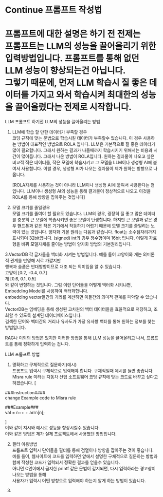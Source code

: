# Continue 프롬프트 작성법 #    
     
프롬프트에 대한 설명은 하기 전 전제는     
프롬프트는 LLM의 성능을 끌어올리기 위한 입력방법입니다. 프롬프트를 통해 없던 LLM 성능이 향상되는건 아닙니다.   
그렇기 때문에, 먼저 LLM 학습시 질 좋은 데이터를 가지고 와서 학습시켜 최대한의 성능을 끌어올렸다는 전제로 시작합니다.   
===================================================================================================================   
LLM 프롬프트 하기전 LLM의 성능을 끌어올리는 방법
     
1. LLM에 학습 할 만한 데이터가 부족할 경우      
코딩 규칙에 맞는 문법으로 학습시킬 데이터가 부족할수 있습니다. 이 경우 사용하는 방법이 대표적인 방법으로 ROLA 입니다.
LLM은 기본적으로 질 좋은 데이터가 많이 필요합니다. 그래서 원하는 결과가 나올때까지 학습시키기 위해서는 비용과 시간이 많이듭니다.
그래서 나온 방법이 ROLA입니다. 원하는 결과물이 나오고 싶은 비교적 적은 데이터를, 작은 모델에 학습시키고 그 모델을 LLM이나 생성형 AI에 붙여서 사용합니다.
이럴 경우, 생성형 AI가 나오는 결과물이 제가 원하는 방향으로 나옵니다.     
     
      [ROLA자체를 사용하는 것이 아니라 LLM이나 생성형 AI에 붙여서 사용한다는 점입니다. LLM이나 생성형 AI의 성능을 통해 결과물이 정상적으로 나오고 이것을 ROLA를 통해 방향을 잡아주는 것입니다]

2. 모델 크기를 줄일경우     
   모델 크기를 줄여야 할 필요도 있습니다. LLM의 경우, 굉장히 질 좋고 많은 데이터를 충분히 큰 모델에 학습시키면 좋은 모델이 탄생합니다.
   하지만 큰 모델과 같은 경우 핸드폰과 같은 작은 기기에서 작동하기 어렵기 때문에 모델 크기를 줄일려는 노력이 있는 것입니다.
   양자화 기본 원리는 다음과 같습니다.
   float는 소수점자리까지 표시되며 32bit입니다. (signed) int의 경우 정수형이며 16bit 입니다.
   이렇게 자료형을 바꿔 모델자체를 줄이는 방법이 양자화 방법의 기본원리입니다.      
       
3.VectorDB
각 글자들을 백터화 시켜는 방법입니다. 예를 들어 고양이와 개는 의미론적 관계를 반영해 서로 가깝지만     
행복과 슬픔은 반대방향이므로 대조 되는 의미임을 알 수 있습니다.     
고양이 [0.2, -0.4, 0.7]           
개 [0.6, 0.1, 0.5]      
와 같이 변형하는 것입니다. 그럼 이런 단어들을 어떻게 백터화 시키냐면,      
Embedding Model를 사용하여 백터화합니다.        
embedding vector들간의 거리를 계산하면 이들간의 의미적 관계를 파악할 수 있습니다.        
VectorDB는 임베딩을 통해 생성된 고차원의 백터 데이터들을 효율적으로 저장하고, 조회할 수 있도록 설계된 데이터베이스입니다.      
검색한 단어와 벡터간의 거리나 유사도가 가장 유사항 백터를 통해 원하는 정보를 찾는 방법입니다.
     
RAG나 이외의 방법은 있지만 이러한 방법을 통해 LLM 성능을 끌어올리고 나서, 프롬프트를 통해 정확하게 입력하는 겁니다.     
     
     
LLM 프롬프트 방법     
      
1. 명확하고 구체적으로 질문하기(예시)     
프롬프트 입력시 구체적으로 입력해야 합니다. 구체적일때 예시를 들면 좋습니다.      
Misra rule 이라는 자동차 산업 소프트웨어 코딩 규칙에 맞는 코드로 바꾸고 싶다고 하겠습니다.
[      
     
###Instruction####      
change Example code to Misra rule      
      
###Example###      
val = n++ + arrn[n];
  
]      
이와 같이 지시와 예시로 성능을 향상시킬수 있습니다.     
이와 같은 방법은 제가 실제 프로젝트에서 사용했던 방법입니다.     
     
     
2. 필터 이용방법      
프롬프트 입력시 단어들을 필터를 통해 검열이나 방향을 잡아주는 것이 좋습니다.     
예를 들어, 웹사이트에 코드를 입력하면 앞에서 설명한 구체적으로 질문하는 방법과 함께 작성한 코드가 입력되서 정확한 결과를 얻을수 있습니다.     
아니면 C언어에서 금지한 printf 같은 문법이 감지되면, 다시 입력하라는 경고창이 나오는 방법을 통해     
사용자가 입력시 어떤 방향으로 입력해야 하는지 알게 하는 방법이 있습니다.      
      
3.

